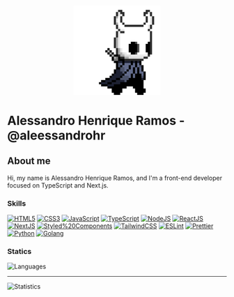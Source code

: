 <p align="center">
  <img src="https://github.com/aleessandrohr/aleessandrohr/blob/master/assets/hollor_knight.gif?raw=true" alt="Hollow Knight" width="200" />
</p>

# Alessandro Henrique Ramos - @aleessandrohr

## About me

Hi, my name is Alessandro Henrique Ramos, and I'm a front-end developer focused on TypeScript and Next.js.

### Skills

[![HTML5](https://img.shields.io/badge/HTML5-FA580C?style=for-the-badge&logo=html5&labelColor=000000)]()
[![CSS3](https://img.shields.io/badge/CSS3-173FF2?style=for-the-badge&logo=css3&labelColor=000000)]()
[![JavaScript](https://img.shields.io/badge/JavaScript-ffc742?style=for-the-badge&logo=javascript&labelColor=000000)]()
[![TypeScript](https://img.shields.io/badge/TypeScript-1C7FEA?style=for-the-badge&logo=typescript&labelColor=000000)]()
[![NodeJS](https://img.shields.io/badge/NodeJS-83CD29?style=for-the-badge&logo=node.js&labelColor=000000)]()
[![ReactJS](https://img.shields.io/badge/ReactJS-4CDAFE?style=for-the-badge&logo=react&labelColor=000000)]()
[![NextJS](https://img.shields.io/badge/NextJS-202020?style=for-the-badge&logo=next.js&labelColor=000000)]()
[![Styled%20Components](https://img.shields.io/badge/Styled%20Components-E07F88?style=for-the-badge&logo=styled%20components&labelColor=000000)]()
[![TailwindCSS](https://img.shields.io/badge/TailwindCSS-4CDAFE?style=for-the-badge&logo=tailwindcss&labelColor=000000)]()
[![ESLint](https://img.shields.io/badge/ESLint-4B32C3?style=for-the-badge&logo=eslint&labelColor=000000)]()
[![Prettier](https://img.shields.io/badge/Prettier-56B3B4?style=for-the-badge&logo=prettier&labelColor=000000)]()
[![Python](https://img.shields.io/badge/Python-04721A?style=for-the-badge&logo=python&labelColor=000000)]()
[![Golang](https://img.shields.io/badge/Golang-29BEB0?style=for-the-badge&logo=go&labelColor=000000)]()

### Statics

<p>
  <img src="https://github-readme-stats.vercel.app/api/top-langs/?username=aleessandrohr&layout=compact&theme=dracula" alt="Languages" />
  <hr />
  <img src="https://github-readme-stats.vercel.app/api?username=aleessandrohr&show_icons=true&theme=dracula" alt="Statistics" />
</p>
